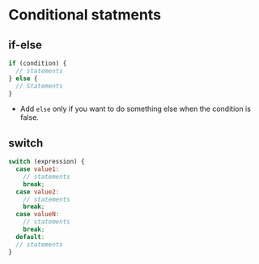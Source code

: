 # Conditional statments

## if-else

```js
if (condition) {
  // statements
} else {
  // Statements
}
```

- Add `else` only if you want to do something else when the condition is false.

## switch

```js
switch (expression) {
  case value1:
    // statements
    break;
  case value2:
    // statements
    break;
  case valueN:
    // statements
    break;
  default:
  // statements
}
```
